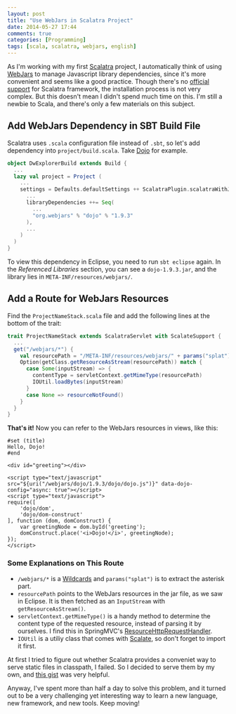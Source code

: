 ```yaml
---
layout: post
title: "Use WebJars in Scalatra Project"
date: 2014-05-27 17:44
comments: true
categories: [Programming]
tags: [scala, scalatra, webjars, english]
---
```


As I'm working with my first [Scalatra](http://www.scalatra.org/) project, I automatically think of using [WebJars](http://www.webjars.org/) to manage Javascript library dependencies, since it's more convenient and seems like a good practice. Though there's no [official support](http://www.webjars.org/documentation) for Scalatra framework, the installation process is not very complex. But this doesn't mean I didn't spend much time on this. I'm still a newbie to Scala, and there's only a few materials on this subject.

## Add WebJars Dependency in SBT Build File

Scalatra uses `.scala` configuration file instead of `.sbt`, so let's add dependency into `project/build.scala`. Take [Dojo](http://dojotoolkit.org/) for example.

```scala
object DwExplorerBuild extends Build {
  ...
  lazy val project = Project (
    ...
    settings = Defaults.defaultSettings ++ ScalatraPlugin.scalatraWithJRebel ++ scalateSettings ++ Seq(
      ...
      libraryDependencies ++= Seq(
        ...
        "org.webjars" % "dojo" % "1.9.3"
      ),
      ...
    )
  )
}
```

To view this dependency in Eclipse, you need to run `sbt eclipse` again. In the *Referenced Libraries* section, you can see a `dojo-1.9.3.jar`, and the library lies in `META-INF/resources/webjars/`.

<!-- more -->

## Add a Route for WebJars Resources

Find the `ProjectNameStack.scala` file and add the following lines at the bottom of the trait:

```scala
trait ProjectNameStack extends ScalatraServlet with ScalateSupport {
  ...
  get("/webjars/*") {
    val resourcePath = "/META-INF/resources/webjars/" + params("splat")
    Option(getClass.getResourceAsStream(resourcePath)) match {
      case Some(inputStream) => {
        contentType = servletContext.getMimeType(resourcePath)
        IOUtil.loadBytes(inputStream)
      }
      case None => resourceNotFound()
    }
  }
}
```

**That's it!** Now you can refer to the WebJars resources in views, like this:

```ssp
#set (title)
Hello, Dojo!
#end

<div id="greeting"></div>

<script type="text/javascript" src="${uri("/webjars/dojo/1.9.3/dojo/dojo.js")}" data-dojo-config="async: true"></script>
<script type="text/javascript">
require([
    'dojo/dom',
    'dojo/dom-construct'
], function (dom, domConstruct) {
    var greetingNode = dom.byId('greeting');
    domConstruct.place('<i>Dojo!</i>', greetingNode);
});
</script>
```

### Some Explanations on This Route

* `/webjars/*` is a [Wildcards](http://www.scalatra.org/2.2/guides/http/routes.html#toc_233) and `params("splat")` is to extract the asterisk part.
* `resourcePath` points to the WebJars resources in the jar file, as we saw in Eclipse. It is then fetched as an `InputStream` with `getResourceAsStream()`.
* `servletContext.getMimeType()` is a handy method to determine the content type of the requested resource, instead of parsing it by ourselves. I find this in SpringMVC's [ResourceHttpRequestHandler][1].
* `IOUtil` is a utiliy class that comes with [Scalate](http://scalate.fusesource.org/), so don't forget to import it first.

At first I tried to figure out whether Scalatra provides a conveniet way to serve static files in classpath, I failed. So I decided to serve them by my own, and [this gist][2] was very helpful.

Anyway, I've spent more than half a day to solve this problem, and it turned out to be a very challenging yet interesting way to learn a new language, new framework, and new tools. Keep moving!

[1]: http://grepcode.com/file/repo1.maven.org/maven2/org.springframework/spring-webmvc/3.2.7.RELEASE/org/springframework/web/servlet/resource/ResourceHttpRequestHandler.java#ResourceHttpRequestHandler.handleRequest%28javax.servlet.http.HttpServletRequest%2Cjavax.servlet.http.HttpServletResponse%29
[2]: https://gist.github.com/laurilehmijoki/4483113
